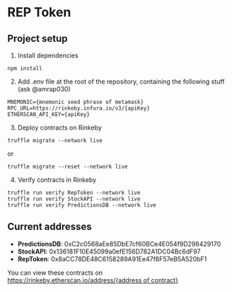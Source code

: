 # REP Token

## Project setup

1. Install dependencies

```
npm install
```

2. Add .env file at the root of the repository, containing the following stuff (ask @amrap030)

```
MNEMONIC={mnemonic seed phrase of metamask}
RPC_URL=https://rinkeby.infura.io/v3/{apiKey}
ETHERSCAN_API_KEY={apiKey}
```

3. Deploy contracts on Rinkeby

```
truffle migrate --network live
```

or

```
truffle migrate --reset --network live
```

4. Verify contracts in Rinkeby

```
truffle run verify RepToken --network live
truffle run verify StockAPI --network live
truffle run verify PredictionsDB --network live
```

## Current addresses

- **PredictionsDB**: 0xC2c0568aEe85DbE7cf60BCe4E054f9D298429170
- **StockAPI**: 0x136181F10E45099a0efE156D782A1DC04Bc6dF97
- **RepToken**: 0x8aCC78DE48C6158289A91Ee47f8F57eB5A520bF1

You can view these contracts on [https://rinkeby.etherscan.io/address/{address of contract}](https://rinkeby.etherscan.io/address/)
